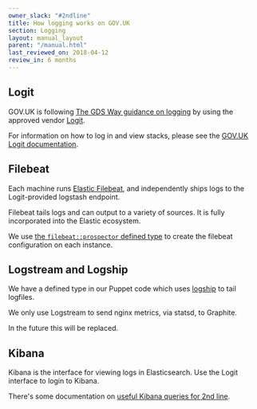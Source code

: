 ```yaml
---
owner_slack: "#2ndline"
title: How logging works on GOV.UK
section: Logging
layout: manual_layout
parent: "/manual.html"
last_reviewed_on: 2018-04-12
review_in: 6 months
---
```


## Logit

GOV.UK is following [The GDS Way guidance on logging](https://gds-way.cloudapps.digital/standards/logging.html#content)
by using the approved vendor [Logit](https://logit.io).

For information on how to log in and view stacks, please see the [GOV.UK Logit documentation](/manual/logit.html).

## Filebeat

Each machine runs [Elastic Filebeat](https://www.elastic.co/products/beats/filebeat), and
independently ships logs to the Logit-provided logstash endpoint.

Filebeat tails logs and can output to a variety of sources. It is fully incorporated into the
Elastic ecosystem.

We use [the `filebeat::prospector` defined type](https://github.com/alphagov/govuk-puppet/blob/4cca939ec49a9b4c106b14b7cf896db31a003636/modules/filebeat/manifests/prospector.pp) to create the filebeat configuration on each instance.

## Logstream and Logship

We have a defined type in our Puppet code which uses
[logship](https://github.com/alphagov/tagalog/blob/master/tagalog/command/logship.py)
to tail logfiles.

We only use Logstream to send nginx metrics, via statsd, to Graphite.

In the future this will be replaced.

## Kibana

Kibana is the interface for viewing logs in Elasticsearch. Use the Logit interface
to login to Kibana.

There's some documentation on [useful Kibana queries for 2nd line](/manual/kibana.html).
